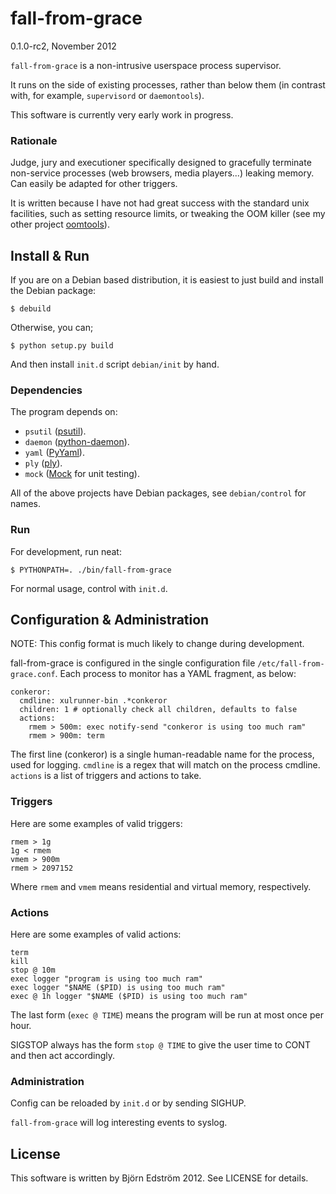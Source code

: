 # fall-from-grace
0.1.0-rc2, November 2012

`fall-from-grace` is a non-intrusive userspace process supervisor.

It runs on the side of existing processes, rather than below them (in contrast with, for example, `supervisord` or `daemontools`).

This software is currently very early work in progress.

### Rationale

Judge, jury and executioner specifically designed to gracefully terminate non-service processes (web browsers, media players...) leaking memory. Can easily be adapted for other triggers.

It is written because I have not had great success with the standard unix facilities, such as setting resource limits, or tweaking the OOM killer (see my other project [oomtools](https://github.com/bjornedstrom/oomtools)).

## Install & Run

If you are on a Debian based distribution, it is easiest to just build and install the Debian package:

    $ debuild

Otherwise, you can;

    $ python setup.py build

And then install `init.d` script `debian/init` by hand.

### Dependencies

The program depends on:

- `psutil` ([psutil](http://code.google.com/p/psutil/)).
- `daemon` ([python-daemon](http://pypi.python.org/pypi/python-daemon/)).
- `yaml` ([PyYaml](http://pyyaml.org/)).
- `ply` ([ply](http://www.dabeaz.com/ply/)).
- `mock` ([Mock](http://www.voidspace.org.uk/python/mock/) for unit testing).

All of the above projects have Debian packages, see `debian/control` for names.

### Run

For development, run neat:

    $ PYTHONPATH=. ./bin/fall-from-grace

For normal usage, control with `init.d`.

## Configuration & Administration

NOTE: This config format is much likely to change during development.

fall-from-grace is configured in the single configuration file `/etc/fall-from-grace.conf`. Each process to monitor has a YAML fragment, as below:

    conkeror:
      cmdline: xulrunner-bin .*conkeror
      children: 1 # optionally check all children, defaults to false
      actions:
        rmem > 500m: exec notify-send "conkeror is using too much ram"
        rmem > 900m: term

The first line (conkeror) is a single human-readable name for the process, used for logging. `cmdline` is a regex that will match on the process cmdline. `actions` is a list of triggers and actions to take.

### Triggers

Here are some examples of valid triggers:

    rmem > 1g
    1g < rmem
    vmem > 900m
    rmem > 2097152

Where `rmem` and `vmem` means residential and virtual memory, respectively.

### Actions

Here are some examples of valid actions:

    term
    kill
    stop @ 10m
    exec logger "program is using too much ram"
    exec logger "$NAME ($PID) is using too much ram"
    exec @ 1h logger "$NAME ($PID) is using too much ram"

The last form (`exec @ TIME`) means the program will be run at most once per hour.

SIGSTOP always has the form `stop @ TIME` to give the user time to CONT and then act accordingly.

### Administration

Config can be reloaded by `init.d` or by sending SIGHUP.

`fall-from-grace` will log interesting events to syslog.

## License

This software is written by Björn Edström 2012. See LICENSE for details.
